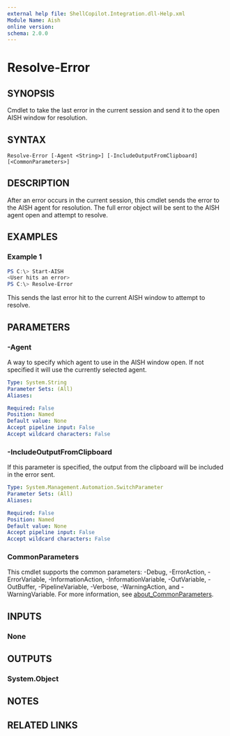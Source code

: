 ```yaml
---
external help file: ShellCopilot.Integration.dll-Help.xml
Module Name: Aish
online version:
schema: 2.0.0
---
```


# Resolve-Error

## SYNOPSIS
Cmdlet to take the last error in the current session and send it to the open AISH window for resolution.

## SYNTAX

```
Resolve-Error [-Agent <String>] [-IncludeOutputFromClipboard] [<CommonParameters>]
```

## DESCRIPTION
After an error occurs in the current session, this cmdlet sends the error to the AISH agent for
resolution. The full error object will be sent to the AISH agent open and attempt to resolve.

## EXAMPLES

### Example 1
```powershell
PS C:\> Start-AISH
<User hits an error>
PS C:\> Resolve-Error
```

This sends the last error hit to the current AISH window to attempt to resolve.

## PARAMETERS

### -Agent
A way to specify which agent to use in the AISH window open. If not specified it will use the
currently selected agent.

```yaml
Type: System.String
Parameter Sets: (All)
Aliases:

Required: False
Position: Named
Default value: None
Accept pipeline input: False
Accept wildcard characters: False
```

### -IncludeOutputFromClipboard
If this parameter is specified, the output from the clipboard will be included in the error sent.

```yaml
Type: System.Management.Automation.SwitchParameter
Parameter Sets: (All)
Aliases:

Required: False
Position: Named
Default value: None
Accept pipeline input: False
Accept wildcard characters: False
```

### CommonParameters
This cmdlet supports the common parameters: -Debug, -ErrorAction, -ErrorVariable, -InformationAction, -InformationVariable, -OutVariable, -OutBuffer, -PipelineVariable, -Verbose, -WarningAction, and -WarningVariable. For more information, see [about_CommonParameters](http://go.microsoft.com/fwlink/?LinkID=113216).

## INPUTS

### None
## OUTPUTS

### System.Object
## NOTES

## RELATED LINKS
